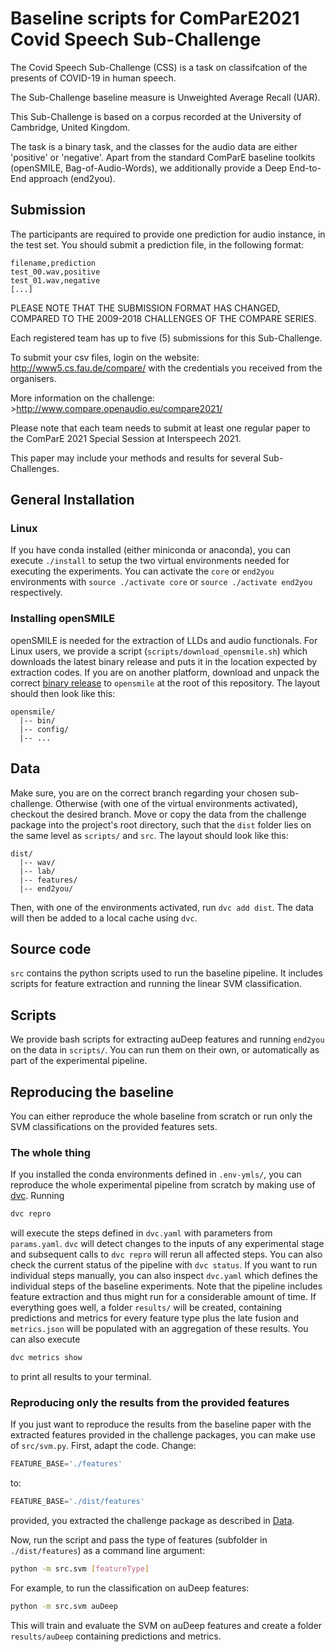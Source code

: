 # Baseline scripts for ComParE2021 Covid Speech Sub-Challenge 

The Covid Speech Sub-Challenge (CSS) is a task on classifcation of the presents of COVID-19 in human speech.

The Sub-Challenge baseline measure is Unweighted Average Recall (UAR). 

This Sub-Challenge is based on a corpus recorded at the University of Cambridge, United Kingdom.

The task is a binary task, and the classes for the audio data are either 'positive' or 'negative'. Apart from the standard ComParE baseline toolkits (openSMILE, Bag-of-Audio-Words), we additionally provide a Deep End-to-End approach (end2you).

## Submission 
The participants are required to provide one prediction for audio instance, in the test set. 
You should submit a prediction file, in the following format:

```
filename,prediction
test_00.wav,positive
test_01.wav,negative
[...]
```

PLEASE NOTE THAT THE SUBMISSION FORMAT HAS CHANGED, COMPARED TO THE 2009-2018 CHALLENGES OF THE COMPARE SERIES.

Each registered team has up to five (5) submissions for this Sub-Challenge.

To submit your csv files, login on the website: http://www5.cs.fau.de/compare/
with the credentials you received from the organisers.

More information on the challenge: >http://www.compare.openaudio.eu/compare2021/

Please note that each team needs to submit at least one regular paper to the ComParE 2021 Special Session at
Interspeech 2021.

This paper may include your methods and results for several Sub-Challenges.

## General Installation
### Linux
If you have conda installed (either miniconda or anaconda), you can execute `./install` to setup the two virtual environments needed for executing the experiments. You can activate the `core` or `end2you` environments with `source ./activate core` or `source ./activate end2you` respectively. 

### Installing openSMILE
openSMILE is needed for the extraction of LLDs and audio functionals. For Linux users, we provide a script (`scripts/download_opensmile.sh`) which downloads the latest binary release and puts it in the location expected by extraction codes. If you are on another platform, download and unpack the correct [binary release](https://github.com/audeering/opensmile/releases/tag/v3.0.0) to `opensmile` at the root of this repository. The layout should then look like this:
```
opensmile/
  |-- bin/
  |-- config/
  |-- ...
```
## Data
Make sure, you are on the correct branch regarding your chosen sub-challenge. Otherwise (with one of the virtual environments activated), checkout the desired branch. Move or copy the data from the challenge package into the project's root directory, such that the `dist` folder lies on the same level as `scripts/` and `src`. The layout should look like this:
```
dist/
  |-- wav/
  |-- lab/
  |-- features/
  |-- end2you/
```
Then, with one of the environments activated, run `dvc add dist`. The data will then be added to a local cache using `dvc`.

## Source code
`src` contains the python scripts used to run the baseline pipeline. It includes scripts for feature extraction and running the linear SVM classification.

## Scripts
We provide bash scripts for extracting auDeep features and running `end2you` on the data in `scripts/`. You can run them on their own, or automatically as part of the experimental pipeline.

## Reproducing the baseline
You can either reproduce the whole baseline from scratch or run only the SVM classifications on the provided features sets.
### The whole thing
If you installed the conda environments defined in `.env-ymls/`, you can reproduce the whole experimental pipeline from scratch by making use of [dvc](https://dvc.org/). Running 
```bash
dvc repro
```
will execute the steps defined in `dvc.yaml` with parameters from `params.yaml`. `dvc` will detect changes to the inputs of any experimental stage and subsequent calls to `dvc repro` will rerun all affected steps. You can also check the current status of the pipeline with `dvc status`. If you want to run individual steps manually, you can also inspect `dvc.yaml` which defines the individual steps of the baseline experiments. Note that the pipeline includes feature extraction and thus might run for a considerable amount of time. If everything goes well, a folder `results/` will be created, containing predictions and metrics for every feature type plus the late fusion and `metrics.json` will be populated with an aggregation of these results. You can also execute
```bash
dvc metrics show
```
to print all results to your terminal.

### Reproducing only the results from the provided features
If you just want to reproduce the results from the baseline paper with the extracted features provided in the challenge packages, you can make use of `src/svm.py`. First, adapt the code. Change:
```python
FEATURE_BASE='./features'
```
to:
```python
FEATURE_BASE='./dist/features'
```
provided, you extracted the challenge package as described in [Data](#data).

Now, run the script and pass the type of features (subfolder in `./dist/features`) as a command line argument:
```bash
python -m src.svm [featureType]
```
For example, to run the classification on auDeep features:
```bash
python -m src.svm auDeep
```
This will train and evaluate the SVM on auDeep features and create a folder `results/auDeep` containing predictions and metrics.

